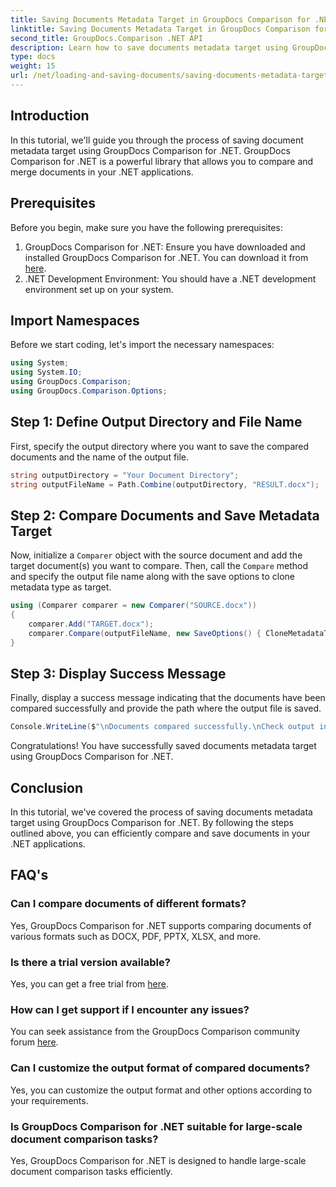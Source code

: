 ```yaml
---
title: Saving Documents Metadata Target in GroupDocs Comparison for .NET
linktitle: Saving Documents Metadata Target in GroupDocs Comparison for .NET
second_title: GroupDocs.Comparison .NET API
description: Learn how to save documents metadata target using GroupDocs Comparison for .NET. Easy steps for efficient document comparison in your .NET applications.
type: docs
weight: 15
url: /net/loading-and-saving-documents/saving-documents-metadata-target/
---
```

## Introduction
In this tutorial, we'll guide you through the process of saving document metadata target using GroupDocs Comparison for .NET. GroupDocs Comparison for .NET is a powerful library that allows you to compare and merge documents in your .NET applications.
## Prerequisites
Before you begin, make sure you have the following prerequisites:
1. GroupDocs Comparison for .NET: Ensure you have downloaded and installed GroupDocs Comparison for .NET. You can download it from [here](https://releases.groupdocs.com/comparison/net/).
2. .NET Development Environment: You should have a .NET development environment set up on your system.

## Import Namespaces
Before we start coding, let's import the necessary namespaces:
```csharp
using System;
using System.IO;
using GroupDocs.Comparison;
using GroupDocs.Comparison.Options;
```
## Step 1: Define Output Directory and File Name
First, specify the output directory where you want to save the compared documents and the name of the output file.
```csharp
string outputDirectory = "Your Document Directory";
string outputFileName = Path.Combine(outputDirectory, "RESULT.docx");
```
## Step 2: Compare Documents and Save Metadata Target
Now, initialize a `Comparer` object with the source document and add the target document(s) you want to compare. Then, call the `Compare` method and specify the output file name along with the save options to clone metadata type as target.
```csharp
using (Comparer comparer = new Comparer("SOURCE.docx"))
{
    comparer.Add("TARGET.docx");
    comparer.Compare(outputFileName, new SaveOptions() { CloneMetadataType = MetadataType.Target });
}
```
## Step 3: Display Success Message
Finally, display a success message indicating that the documents have been compared successfully and provide the path where the output file is saved.
```csharp
Console.WriteLine($"\nDocuments compared successfully.\nCheck output in {outputDirectory}.");
```
Congratulations! You have successfully saved documents metadata target using GroupDocs Comparison for .NET.

## Conclusion
In this tutorial, we've covered the process of saving documents metadata target using GroupDocs Comparison for .NET. By following the steps outlined above, you can efficiently compare and save documents in your .NET applications.
## FAQ's
### Can I compare documents of different formats?
Yes, GroupDocs Comparison for .NET supports comparing documents of various formats such as DOCX, PDF, PPTX, XLSX, and more.
### Is there a trial version available?
Yes, you can get a free trial from [here](https://releases.groupdocs.com/).
### How can I get support if I encounter any issues?
You can seek assistance from the GroupDocs Comparison community forum [here](https://forum.groupdocs.com/c/comparison/12).
### Can I customize the output format of compared documents?
Yes, you can customize the output format and other options according to your requirements.
### Is GroupDocs Comparison for .NET suitable for large-scale document comparison tasks?
Yes, GroupDocs Comparison for .NET is designed to handle large-scale document comparison tasks efficiently.
